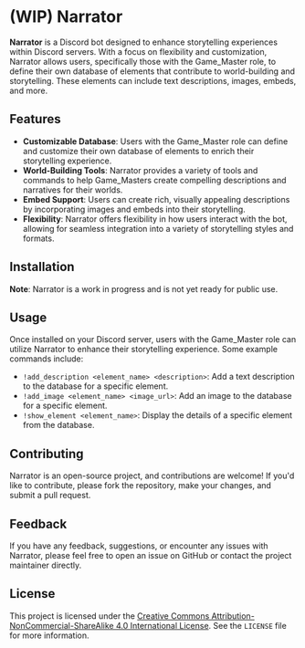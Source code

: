 # (WIP) Narrator

**Narrator** is a Discord bot designed to enhance storytelling experiences within Discord servers. With a focus on flexibility and customization, Narrator allows users, specifically those with the Game_Master role, to define their own database of elements that contribute to world-building and storytelling. These elements can include text descriptions, images, embeds, and more.

## Features

- **Customizable Database**: Users with the Game_Master role can define and customize their own database of elements to enrich their storytelling experience.
- **World-Building Tools**: Narrator provides a variety of tools and commands to help Game_Masters create compelling descriptions and narratives for their worlds.
- **Embed Support**: Users can create rich, visually appealing descriptions by incorporating images and embeds into their storytelling.
- **Flexibility**: Narrator offers flexibility in how users interact with the bot, allowing for seamless integration into a variety of storytelling styles and formats.

## Installation

**Note**: Narrator is a work in progress and is not yet ready for public use.

## Usage

Once installed on your Discord server, users with the Game_Master role can utilize Narrator to enhance their storytelling experience. Some example commands include:

- `!add_description <element_name> <description>`: Add a text description to the database for a specific element.
- `!add_image <element_name> <image_url>`: Add an image to the database for a specific element.
- `!show_element <element_name>`: Display the details of a specific element from the database.

## Contributing

Narrator is an open-source project, and contributions are welcome! If you'd like to contribute, please fork the repository, make your changes, and submit a pull request.

## Feedback

If you have any feedback, suggestions, or encounter any issues with Narrator, please feel free to open an issue on GitHub or contact the project maintainer directly.

## License

This project is licensed under the [Creative Commons Attribution-NonCommercial-ShareAlike 4.0 International License](http://creativecommons.org/licenses/by-nc-sa/4.0/). See the `LICENSE` file for more information.
